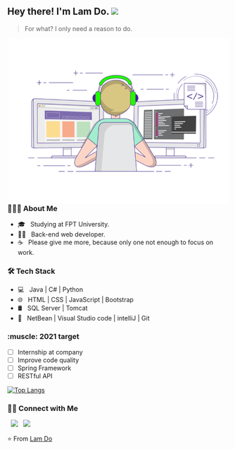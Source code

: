 <h2> Hey there! I'm Lam Do. <img src="https://github.com/souvikguria98/souvikguria98/blob/master/Hi.gif" width="25"></h2>

> For what? I only need a reason to do.
<img align="right" alt="GIF" src="https://raw.githubusercontent.com/devSouvik/devSouvik/master/gif3.gif" width="500"/>

<h3> 👨🏻‍💻 About Me </h3>

- 🎓 &nbsp; Studying at FPT University.
- :technologist:	 &nbsp; Back-end web developer.
- ☕ &nbsp; Please give me more, because only one not enough to focus on work.

<h3>🛠 Tech Stack</h3>

- 💻 &nbsp; Java | C# | Python  
- 🌐 &nbsp; HTML | CSS | JavaScript | Bootstrap 
- 🛢 &nbsp; SQL Server | Tomcat
- 🔧 &nbsp; NetBean | Visual Studio code | intelliJ | Git

<h3>:muscle: 2021 target</h3>

- [ ] Internship at company
- [ ] Improve code quality
- [ ] Spring Framework
- [ ] RESTful API

[![Top Langs](https://github-readme-stats.vercel.app/api/top-langs/?username=lamdnt2000&layout=compact&text_color=daf7dc&bg_color=151515)](https://github.com/devSouvik/github-readme-stats)

<h3> 🤝🏻 Connect with Me </h3>

<p align="left">
&nbsp; <a href="https://facebook.com/" target="_blank" rel="noopener noreferrer"><img src="https://img.icons8.com/plasticine/100/000000/facebook.png" width="50" /></a> 
&nbsp; <a href="https://www.hackerrank.com/facker903?hr_r=1" target="_blank" rel="noopener noreferrer"><img src="https://img.icons8.com/windows/100/000000/hackerrank.png" width="50" /></a>
</p>

⭐️ From [Lam Do](https://github.com/lamdnt2000)
